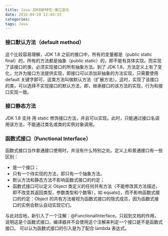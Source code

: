 ```yaml
---
title: Java-JDK8新特性-接口变化
date: 2018-04-28 22:49:33
categories:
tags: Java
---
```

### 接口默认方法（default method）
这个比较容易理解，JDK 1.8 之前的接口中，所有的变量都是（public static final）的，所有的方法都是抽象（public static）的，即不能有具体实现。而实现了该接口的类，必须实现接口的所有抽象方法。到了 JDK 1.8，方法定义上有了变化，允许为接口方法提供实现，即接口可以添加非抽象的方法实现，只需要使用 default 关键字即可，这类方法叫做默认方法（扩展方法）。这时，实现了该接口的类，可以选择不实现接口的默认方法，即，继承接口的该方法的实现，行为和接口实现一致。

### 接口静态方法
JDK 1.8 支持 用 static 修饰接口方法，并且可以实现。此时，只能通过接口名调用该方法，不能通过类名或类的实例对象调用。

### 函数式接口（Functional Interface）
函数式接口当作普通接口使用时，并没有什么特别之处。定义上和普通接口有一些区别：
* 是一个接口；
* 只有一个待实现的方法，即只有一个抽象方法。
* 默认方法和静态方法不影响函数式接口的约定；
* 函数式接口可以定义 Object 类定义的任何共有方法（不能修改其方法描述，即不改变其返回类型，参数类型和个数等），如 equals()，而不影响函数式接口的约定：Object 的共有方法被视为函数式接口的隐式成员，因为函数式接口的实例会默认自动实现它们。

与此对应地，新引入了一个注解：@FunctionalInterface。只起到文档的作用，说明这是个函数式接口。编译器并不会使用这个注解来判定一个接口是不是函数式接口。
可以认为函数式接口的引入是为了配合 lambda 表达式。
